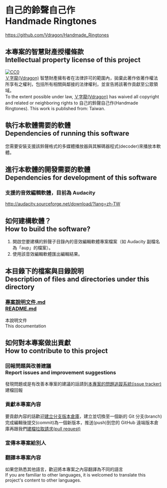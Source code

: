 # 自己的鈴聲自己作<br />Handmade Ringtones
<https://github.com/Vdragon/Handmade_Ringtones>

## 本專案的智慧財產授權條款<br />Intellectual property license of this project
<p xmlns:dct="http://purl.org/dc/terms/" xmlns:vcard="http://www.w3.org/2001/vcard-rdf/3.0#">
  <a rel="license"
     href="http://creativecommons.org/publicdomain/zero/1.0/">
    <img src="http://i.creativecommons.org/p/zero/1.0/88x31.png" style="border-style: none;" alt="CC0" />
  </a>
  <br>
  <a rel="dct:publisher"
     href="Vdragon.Taiwan@gmail.com">
    <span property="dct:title">Ｖ字龍(Vdragon)</span></a> 智慧財產擁有者在法律許可的範圍內，拋棄此著作依著作權法所享有之權利，包括所有相關與鄰接的法律權利，並宣告將該著作貢獻至公眾領域。
  <br>
  To the extent possible under law,
  <a rel="dct:publisher"
     href="Vdragon.Taiwan@gmail.com">
    <span property="dct:title">Ｖ字龍(Vdragon)</span></a>
  has waived all copyright and related or neighboring rights to
  <span property="dct:title">自己的鈴聲自己作(Handmade Ringtones)</span>.
This work is published from:
<span property="vcard:Country" datatype="dct:ISO3166"
      content="TW" about="Vdragon.Taiwan@gmail.com">
  Taiwan</span>.
</p>

## 執行本軟體需要的軟體<br />Dependencies of running this software
您需要安裝支援該鈴聲格式的多媒體播放器與其解碼器程式(decoder)來播放本軟體。

## 進行本軟體的開發需要的軟體<br />Dependencies for development of this software
### 支援的音效編輯軟體，目前為 Audacity
<http://audacity.sourceforge.net/download/?lang=zh-TW>

## 如何建構軟體？<br />How to build the software?
1. 開啟您要建構的鈴聲子目錄內的音效編輯軟體專案檔案（如 Audacity 副檔名為「aup」的檔案）。
2. 使用該音效編輯軟體匯出編輯結果。

## 本目錄下的檔案與目錄說明<br />Description of files and directories under this directory
### [專案說明文件.md<br />README.md](README.md)
本說明文件  
This documentation

## 如何對本專案做出貢獻<br />How to contribute to this project
### 回報問題與改善建議<br />Report issues and improvement suggestions
發現問題或是有改善本專案的建議的話請到[本專案的問題追蹤系統(issue tracker)](../../issues)建檔回報

### 貢獻本專案內容
要貢獻內容的話歡迎[建立分支版本倉庫](../../fork)，建立並切換至一個新的 Git 分支(branch)完成編輯後提交(commit)為一個新版本，推送(push)到您的 GitHub 遠端版本倉庫再跟我們[建檔拉取請求(pull request)](../../pull/new)

### 宣傳本專案給別人

### 翻譯本專案內容
如果您熟悉其他語言，歡迎將本專案之內容翻譯為不同的語言  
If you are familiar to other languages, it is welcomed to translate this project's content to other languages.
